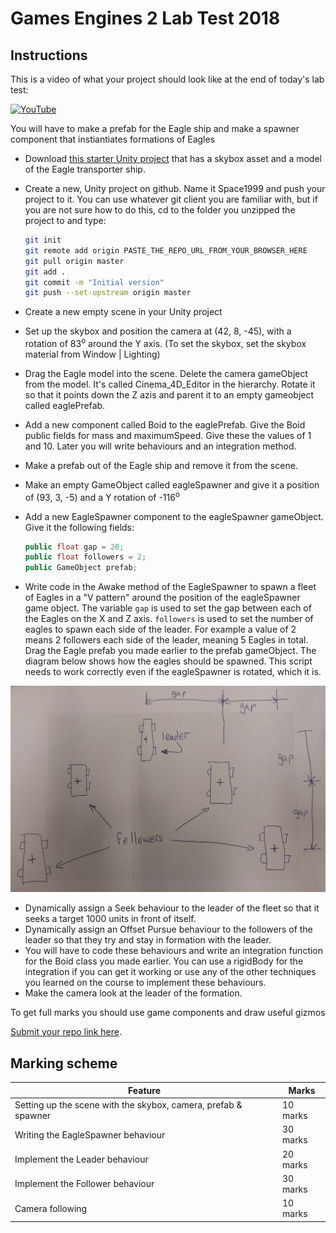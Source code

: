 # Games Engines 2 Lab Test 2018

## Instructions
This is a video of what your project should look like at the end of today's lab test:

[![YouTube](http://img.youtube.com/vi/bydalDzhCBY/0.jpg)](https://www.youtube.com/watch?v=bydalDzhCBY)

You will have to make a prefab for the Eagle ship and make a spawner component that instiantiates formations of Eagles

- Download [this starter Unity project](https://github.com/skooter500/GE2-Labtest1-2018/blob/master/Space1999.zip?raw=true) that has a skybox asset and a model of the Eagle transporter ship.
- Create a new, Unity project on github. Name it Space1999 and push your project to it. You can use whatever git client you are familiar with, but if you are not sure how to do this, cd to the folder you unzipped the project to and type:

    ```bash
    git init
    git remote add origin PASTE_THE_REPO_URL_FROM_YOUR_BROWSER_HERE
    git pull origin master
    git add .
    git commit -m "Initial version"
    git push --set-upstream origin master
    ```
- Create a new empty scene in your Unity project
- Set up the skybox and position the camera at (42, 8, -45), with a rotation of 83<sup>o</sup> around the Y axis. (To set the skybox, set the skybox material from Window | Lighting)
- Drag the Eagle model into the scene. Delete the camera gameObject from the model. It's called Cinema_4D_Editor in the hierarchy. Rotate it so that it points down the Z azis and parent it to an empty gameobject called eaglePrefab.
- Add a new component called Boid to the eaglePrefab. Give the Boid public fields for mass and maximumSpeed. Give these the values of 1 and 10. Later you will write behaviours and an integration method.
- Make a prefab out of the Eagle ship and remove it from the scene.
- Make an empty GameObject called eagleSpawner and give it a position of (93, 3, -5) and a Y rotation of -116<sup>o</sup>
- Add a new EagleSpawner component to the eagleSpawner gameObject. Give it the following fields:

    ```C#
    public float gap = 20;
    public float followers = 2;
    public GameObject prefab;
    ```
- Write code in the Awake method of the EagleSpawner to spawn a fleet of Eagles in a "V pattern" around the position of the eagleSpawner game object. The variable ```gap``` is used to set the gap between each of the Eagles on the X and Z axis. ```followers``` is used to set the number of eagles to spawn each side of the leader. For example a value of 2 means 2 followers each side of the leader, meaning 5 Eagles in total. Drag the Eagle prefab you made earlier to the prefab gameObject. The diagram below shows how the eagles should be spawned. This script needs to work correctly even if the eagleSpawner is rotated, which it is.

![Eagles](images/eagles.jpg)

- Dynamically assign a Seek behaviour to the leader of the fleet so that it seeks a target 1000 units in front of itself.
- Dynamically assign an Offset Pursue behaviour to the followers of the leader so that they try and stay in formation with the leader.
- You will have to code these behaviours and write an integration function for the Boid class you made earlier. You can use a rigidBody for the integration if you can get it working or use any of the other techniques you learned on the course to implement these behaviours.
- Make the camera look at the leader of the formation.

To get full marks you should use game components and draw useful gizmos

[Submit your repo link here](https://docs.google.com/forms/d/e/1FAIpQLScYLzCt6HRRMQnAAAm2On9IiWaIrWxM6bvjCbNDbbRf_GNLIQ/viewform).
    
## Marking scheme

| Feature | Marks |
|---------|-------|
| Setting up the scene with the skybox, camera, prefab & spawner | 10 marks |
| Writing the EagleSpawner behaviour | 30 marks |
| Implement the Leader behaviour | 20 marks |
| Implement the Follower behaviour | 30 marks |
| Camera following | 10 marks |
